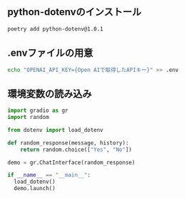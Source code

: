 ## python-dotenvのインストール

```bash
poetry add python-dotenv@1.0.1
```

## .envファイルの用意

```bash
echo "OPENAI_API_KEY={Open AIで取得したAPIキー}" >> .env
```

## 環境変数の読み込み

```python
import gradio as gr
import random

from dotenv import load_dotenv

def random_response(message, history):
    return random.choice(["Yes", "No"])

demo = gr.ChatInterface(random_response)

if __name__ == "__main__":
  load_dotenv()
  demo.launch()
```